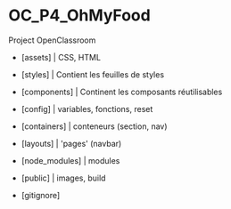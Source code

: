 # OC_P4_OhMyFood

Project OpenClassroom

- [assets] | CSS, HTML
- [styles] | Contient les feuilles de styles

- [components] | Continent les composants réutilisables
- [config] | variables, fonctions, reset
- [containers] | conteneurs (section, nav)
- [layouts] | 'pages' (navbar)

- [node_modules] | modules
- [public] | images, build
- [gitignore]
